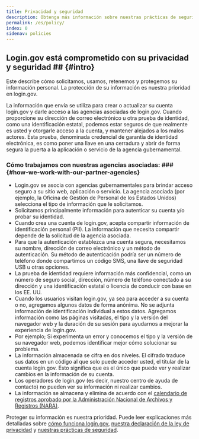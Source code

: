 ```yaml
---
title: Privacidad y seguridad
description: Obtenga más información sobre nuestras prácticas de seguridad y privacidad
permalink: /es/policy/
index: 0
sidenav: policies
---
```

## Login.gov está comprometido con su privacidad y seguridad ## {#intro}

Este describe cómo solicitamos, usamos, retenemos y protegemos su información personal. La protección de su información es nuestra prioridad en login.gov.

La información que envía se utiliza para crear o actualizar su cuenta login.gov y darle acceso a las agencias asociadas de login.gov. Cuando proporcione su dirección de correo electrónico u otra prueba de identidad, como una identificación estatal, podemos estar seguros de que realmente es usted y otorgarle acceso a la cuenta, y mantener alejados a los malos actores. Esta prueba, denominada credencial de garantía de identidad electrónica, es como poner una llave en una cerradura y abrir de forma segura la puerta a la aplicación o servicio de la agencia gubernamental.

###  Cómo trabajamos con nuestras agencias asociadas: ### {#how-we-work-with-our-partner-agencies}

* Login.gov se asocia con agencias gubernamentales para brindar acceso seguro a su sitio web, aplicación o servicio. La agencia asociada (por ejemplo, la Oficina de Gestión de Personal de los Estados Unidos) selecciona el tipo de información que le solicitamos.
* Solicitamos principalmente información para autenticar su cuenta y/o probar su identidad.
* Cuando crea una cuenta de login.gov, acepta compartir información de identificación personal (PII). La información que necesita compartir depende de la solicitud de la agencia asociada.
* Para que la autenticación establezca una cuenta segura, necesitamos su nombre, dirección de correo electrónico y un método de autenticación. Su método de autenticación podría ser un número de teléfono donde compartimos un código SMS, una llave de seguridad USB u otras opciones.
* La prueba de identidad requiere información más confidencial, como un número de seguro social, dirección, número de teléfono conectado a su dirección y una identificación estatal o licencia de conducir con base en los EE. UU.
* Cuando los usuarios visitan login.gov, ya sea para acceder a su cuenta o no, agregamos algunos datos de forma anónima. No se adjunta información de identificación individual a estos datos. Agregamos información como las páginas visitadas, el tipo y la versión del navegador web y la duración de su sesión para ayudarnos a mejorar la experiencia de login.gov.
* Por ejemplo; Si experimenta un error y conocemos el tipo y la versión de su navegador web, podemos identificar mejor cómo solucionar su problema.
* La información almacenada se cifra en dos niveles. El cifrado traduce sus datos en un código al que solo puede acceder usted, el titular de la cuenta login.gov. Esto significa que es el único que puede ver y realizar cambios en la información de su cuenta.
* Los operadores de login.gov (es decir, nuestro centro de ayuda de contacto) no pueden ver su información ni realizar cambios.
* La información se almacena y elimina de acuerdo con el [calendario de registros aprobado por la Administración Nacional de Archivos y Registros (NARA)](https://www.federalregister.gov/documents/2017/01/19/2017-01174/privacy-act-of-1974-notice-of-a-new-system-of-records).

Proteger su información es nuestra prioridad. Puede leer explicaciones más detalladas sobre [cómo funciona login.gov](site.baseurl/policy/how-does-it-work/), [nuestra declaración de la ley de privacidad](site.baseurl/policy/our-privacy-act-statement/) y [nuestras prácticas de seguridad](site.baseurl/policy/our-security-practices/).
